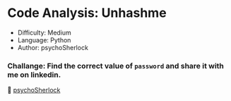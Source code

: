 # Code Analysis: Unhashme
- Difficulty: Medium
- Language: Python
- Author: psychoSherlock

### Challange: Find the correct value of `password` and share it with me on linkedin.

💙 [psychoSherlock](https://www.linkedin.com/in/athul-prakash-nj-564a80226/)
